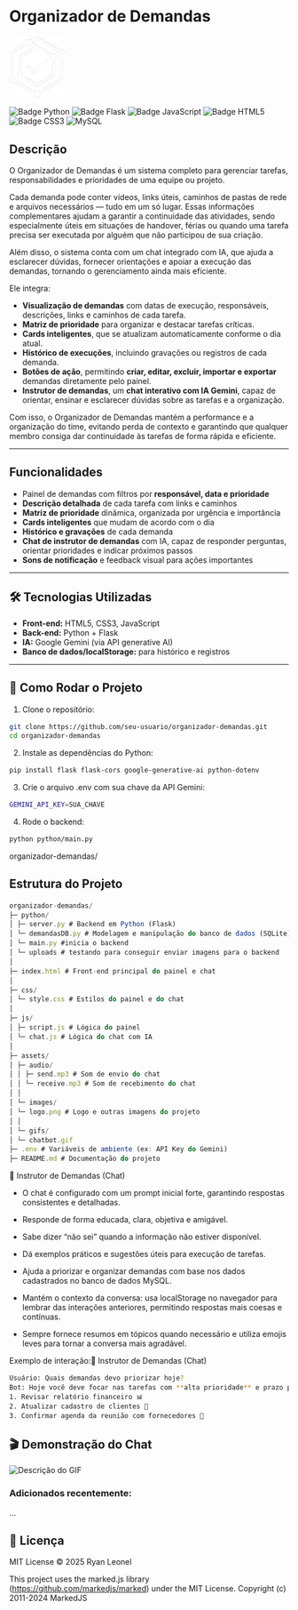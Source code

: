 # Organizador de Demandas

<img src="assets/images/logo.png" alt="Banner" width="100" />


![Badge Python](https://img.shields.io/badge/Python-3776AB?style=flat&logo=python&logoColor=white)
![Badge Flask](https://img.shields.io/badge/Flask-000000?style=flat&logo=flask&logoColor=white)
![Badge JavaScript](https://img.shields.io/badge/JavaScript-F7DF1E?style=flat&logo=javascript&logoColor=black)
![Badge HTML5](https://img.shields.io/badge/HTML5-E34F26?style=flat&logo=html5&logoColor=white)
![Badge CSS3](https://img.shields.io/badge/CSS3-1572B6?style=flat&logo=css3&logoColor=white)
![MySQL](https://img.shields.io/badge/MySQL-4479A1?logo=mysql&logoColor=white)




## Descrição

O Organizador de Demandas é um sistema completo para gerenciar tarefas, responsabilidades e prioridades de uma equipe ou projeto.

Cada demanda pode conter vídeos, links úteis, caminhos de pastas de rede e arquivos necessários — tudo em um só lugar.
Essas informações complementares ajudam a garantir a continuidade das atividades, sendo especialmente úteis em situações de handover, férias ou quando uma tarefa precisa ser executada por alguém que não participou de sua criação.

Além disso, o sistema conta com um chat integrado com IA, que ajuda a esclarecer dúvidas, fornecer orientações e apoiar a execução das demandas, tornando o gerenciamento ainda mais eficiente.



Ele integra:

- **Visualização de demandas** com datas de execução, responsáveis, descrições, links e caminhos de cada tarefa.  
- **Matriz de prioridade** para organizar e destacar tarefas críticas.  
- **Cards inteligentes**, que se atualizam automaticamente conforme o dia atual.  
- **Histórico de execuções**, incluindo gravações ou registros de cada demanda.  
- **Botões de ação**, permitindo **criar, editar, excluir, importar e exportar** demandas diretamente pelo painel.  
- **Instrutor de demandas**, um **chat interativo com IA Gemini**, capaz de orientar, ensinar e esclarecer dúvidas sobre as tarefas e a organização.


Com isso, o Organizador de Demandas mantém a performance e a organização do time, evitando perda de contexto e garantindo que qualquer membro consiga dar continuidade às tarefas de forma rápida e eficiente.

---

## Funcionalidades

- Painel de demandas com filtros por **responsável, data e prioridade**  
- **Descrição detalhada** de cada tarefa com links e caminhos  
- **Matriz de prioridade** dinâmica, organizada por urgência e importância  
- **Cards inteligentes** que mudam de acordo com o dia  
- **Histórico e gravações** de cada demanda  
- **Chat de instrutor de demandas** com IA, capaz de responder perguntas, orientar prioridades e indicar próximos passos  
- **Sons de notificação** e feedback visual para ações importantes  

---

## 🛠 Tecnologias Utilizadas

- **Front-end:** HTML5, CSS3, JavaScript  
- **Back-end:** Python + Flask  
- **IA:** Google Gemini (via API generative AI)  
- **Banco de dados/localStorage:** para histórico e registros   

---

## 🚀 Como Rodar o Projeto

1. Clone o repositório:

```bash
git clone https://github.com/seu-usuario/organizador-demandas.git
cd organizador-demandas
```

2. Instale as dependências do Python:
   
```bash
pip install flask flask-cors google-generative-ai python-dotenv
```
3. Crie o arquivo .env com sua chave da API Gemini:

```bash
GEMINI_API_KEY=SUA_CHAVE
```
4. Rode o backend:

```bash
python python/main.py
```
organizador-demandas/
## Estrutura do Projeto

```js
organizador-demandas/
├─ python/
│ ├─ server.py # Backend em Python (Flask)
│ └─ demandasDB.py # Modelagem e manipulação do banco de dados (SQLite)
│ └─ main.py #inicia o backend
│ └─ uploads # testando para conseguir enviar imagens para o backend
│
├─ index.html # Front-end principal do painel e chat
│
├─ css/
│ └─ style.css # Estilos do painel e do chat
│
├─ js/
│ ├─ script.js # Lógica do painel
│ └─ chat.js # Lógica do chat com IA
│
├─ assets/
│ ├─ audio/
│ │ ├─ send.mp3 # Som de envio do chat
│ │ └─ receive.mp3 # Som de recebimento do chat
│ │
│ └─ images/
│ └─ logo.png # Logo e outras imagens do projeto
│ │
│ └─ gifs/
│ └─ chatbot.gif
├─ .env # Variáveis de ambiente (ex: API Key do Gemini)
├─ README.md # Documentação do projeto

```
🤖 Instrutor de Demandas (Chat)

- O chat é configurado com um prompt inicial forte, garantindo respostas consistentes e detalhadas.

- Responde de forma educada, clara, objetiva e amigável.

- Sabe dizer “não sei” quando a informação não estiver disponível.

- Dá exemplos práticos e sugestões úteis para execução de tarefas.

- Ajuda a priorizar e organizar demandas com base nos dados cadastrados no banco de dados MySQL.

- Mantém o contexto da conversa: usa localStorage no navegador para lembrar das interações anteriores, permitindo respostas mais coesas e contínuas.

- Sempre fornece resumos em tópicos quando necessário e utiliza emojis leves para tornar a conversa mais agradável.


Exemplo de interação:🤖 Instrutor de Demandas (Chat)

```bash
Usuário: Quais demandas devo priorizar hoje?
Bot: Hoje você deve focar nas tarefas com **alta prioridade** e prazo para hoje:
1. Revisar relatório financeiro 📊
2. Atualizar cadastro de clientes 📝
3. Confirmar agenda da reunião com fornecedores 📅
```

## 🎬 Demonstração do Chat
![Descrição do GIF](assets/gifs/chatbot.gif)

### Adicionados recentemente:

...

## 📖 Licença

MIT License © 2025 Ryan Leonel

This project uses the marked.js library (https://github.com/markedjs/marked) under the MIT License.
Copyright (c) 2011-2024 MarkedJS

